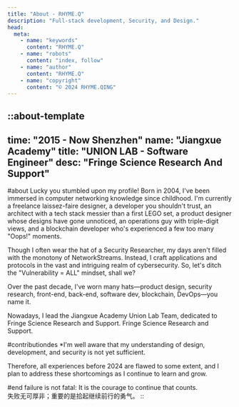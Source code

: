 ```yaml
---
title: "About - RHYME.Q"
description: "Full-stack development, Security, and Design."
head:
  meta:
    - name: "keywords"
      content: "RHYME.Q"
    - name: "robots"
      content: "index, follow"
    - name: "author"
      content: "RHYME.Q"
    - name: "copyright"
      content: "© 2024 RHYME.QING"
---
```


::about-template
---
time: "2015 - Now Shenzhen"
name: "Jiangxue Academy"
title: "UNION LAB - Software Engineer"
desc: "Fringe Science Research And Support"
---
#about
Lucky you stumbled upon my profile! Born in 2004, I've been immersed in
computer networking knowledge since childhood. I'm currently a freelance
laissez-faire designer, a developer you shouldn't trust, an architect with a
tech stack messier than a first LEGO set, a product designer whose designs
have gone unnoticed, an operations guy with triple-digit views, and a
blockchain developer who's experienced a few too many "Oops!" moments.

Though I often wear the hat of a Security Researcher, my days aren't filled
with the monotony of NetworkStreams. Instead, I craft applications and
protocols in the vast and intriguing realm of cybersecurity. So, let's ditch
the "Vulnerability = ALL" mindset, shall we?

Over the past decade, I've worn many hats—product design, security research,
front-end, back-end, software dev, blockchain, DevOps—you name it.

Nowadays, I lead the Jiangxue Academy Union Lab Team, dedicated to Fringe
Science Research and Support. Fringe Science Research and Support.

#contributiondes
\*I'm well aware that my understanding of design, development, and security is not yet sufficient.

Therefore, all experiences before 2024 are flawed to some extent, and I plan to address these shortcomings as I continue to learn and grow.

#end
failure is not fatal: It is the courage to continue that counts.<br>
失败无可厚非；重要的是拾起继续前行的勇气。
::

